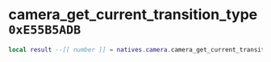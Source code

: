 # camera_get_current_transition_type `0xE55B5ADB`

```lua
local result --[[ number ]] = natives.camera.camera_get_current_transition_type(_unk0 --[[ number ]])
```